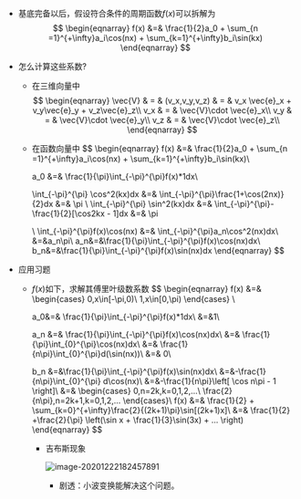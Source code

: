 + 基底完备以后，假设符合条件的周期函数$f(x)$可以拆解为
  $$
  \begin{eqnarray}
  f(x) &=& \frac{1}{2}a_0 + \sum_{n =1}^{+\infty}a_i\cos(nx) + \sum_{k=1}^{+\infty}b_i\sin(kx)
  \end{eqnarray}
  $$

+ 怎么计算这些系数?

  + 在三维向量中
    $$
    \begin{eqnarray}
    \vec{V} & = & (v_x,v_y,v_z) & = & v_x \vec{e}_x + v_y\vec{e}_y + v_z\vec{e}_z\\
    v_x & = & \vec{V}\cdot \vec{e}_x\\
    v_y & = & \vec{V}\cdot \vec{e}_y\\
    v_z & = & \vec{V}\cdot \vec{e}_z\\
    \end{eqnarray}
    $$

  + 在函数向量中
    $$
    \begin{eqnarray}
    f(x) &=& \frac{1}{2}a_0 + \sum_{n =1}^{+\infty}a_i\cos(nx) + \sum_{k=1}^{+\infty}b_i\sin(kx)\\
    
    a_0 &=& \frac{1}{\pi}\int_{-\pi}^{\pi}f(x)*1dx\\
    
    \int_{-\pi}^{\pi} \cos^2(kx)dx &=& \int_{-\pi}^{\pi}\frac{1+\cos(2nx)}{2}dx &=& \pi
    \\
    \int_{-\pi}^{\pi} \sin^2(kx)dx &=& \int_{-\pi}^{\pi}-\frac{1}{2}[\cos2kx - 1]dx &=& \pi
    
    \\
    \int_{-\pi}^{\pi}f(x)\cos(nx) &=& \int_{-\pi}^{\pi}a_n\cos^2(nx)dx\\
    &=&a_n\pi\\
    a_n&=&\frac{1}{\pi}\int_{-\pi}^{\pi}f(x)\cos(nx)dx\\
    b_n&=&\frac{1}{\pi}\int_{-\pi}^{\pi}f(x)\sin(nx)dx
    \end{eqnarray}
    $$

+ 应用习题

  + $f(x)$如下，求解其傅里叶级数系数
    $$
    \begin{eqnarray}
    f(x) &=& 
    \begin{cases}
    0,x\in[-\pi,0)\\
    1,x\in[0,\pi)
    \end{cases}
    \\
    
    a_0&=& \frac{1}{\pi}\int_{-\pi}^{\pi}f(x)*1dx\\
    &=&1\\
    
    a_n &=& \frac{1}{\pi}\int_{-\pi}^{\pi}f(x)\cos(nx)dx\\
    &=& \frac{1}{\pi}\int_{0}^{\pi}\cos(nx)dx\\
    &=& \frac{1}{n\pi}\int_{0}^{\pi}d(\sin(nx))\\ 
    &=& 0\\
    
    b_n &=&\frac{1}{\pi}\int_{-\pi}^{\pi}f(x)\sin(nx)dx\\
    &=&-\frac{1}{n\pi}\int_{0}^{\pi} d\cos(nx)\\
    &=&-\frac{1}{n\pi}\left[ \cos n\pi - 1    \right]\\
    &=&
    \begin{cases}
    0,n=2k,k=0,1,2,...\\
    \frac{2}{n\pi},n=2k+1,k=0,1,2,...
    \end{cases}\\
    f(x) &=& \frac{1}{2} + \sum_{k=0}^{+\infty}\frac{2}{(2k+1)\pi}\sin[(2k+1)x]\\
    &=& \frac{1}{2} +\frac{2}{\pi} \left(\sin x + \frac{1}{3}\sin(3x) + ... \right)
    \end{eqnarray}
    $$

    + 吉布斯现象

      ![image-20201222182457891](C:\Users\admin\Desktop\万门大学_傅里叶&拉普拉斯&小波\04_01_吉布斯现象.assets\image-20201222182457891.png)

      + 剧透：小波变换能解决这个问题。



